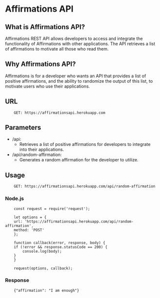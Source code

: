 # Affirmations API
## What is Affirmations API?
Affirmations REST API allows developers to access and integrate the functionality of Affirmations with other applications. The API retrieves a list of affirmations to motivate all those who read them.
## Why Affirmations API?
Affirmations is for a developer who wants an API that provides a list of positive affirmations, and the ability to randomize the output of this list, to motivate users who use their applications.
## URL
        GET: https://affirmationsapi.herokuapp.com 

## Parameters
- /api:
    - Retrieves a list of positive affirmations for developers to integrate into their applications.
- /api/random-affirmation:
    - Generates a random affirmation for the developer to utilize.

## Usage
        GET: https://affirmationsapi.herokuapp.com/api/random-affirmation 
### Node.js
        const request = require('request');

        let options = {
        url: 'https://affirmationsapi.herokuapp.com/api/random-affirmation',
        method: 'POST'
        };

        function callback(error, response, body) {
        if (!error && response.statusCode == 200) {
            console.log(body);
        }
        }

        request(options, callback);

### Response 

        {"affirmation": "I am enough"}